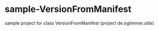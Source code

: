 # sample-VersionFromManifest
sample project for class VersionFromManifest (project de.oglimmer.utils)
